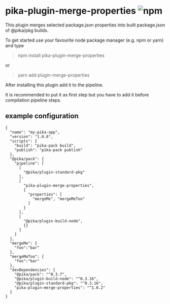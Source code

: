 # pika-plugin-merge-properties ![npm](https://img.shields.io/npm/v/pika-plugin-merge-properties.svg)

This plugin merges selected package.json properties into built package.json of @pika/pkg builds.

To get started use your favourite node package manager (e.g. npm or yarn) and type
> npm install pika-plugin-merge-properties

or 

> yarn add plugin-merge-properties

After installing this plugin add it to the pipeline.

It is recommended to put it as first step but you have to add it before compilation pipeline steps.


## example configuration

```
{
  "name": "my-pika-app",
  "version": "1.0.0",
  "scripts": {
    "build": "pika-pack build",
    "publish": "pika-pack publish"
  },
  "@pika/pack": {
    "pipeline": [
      [
        "@pika/plugin-standard-pkg"
      ],
      [
        "pika-plugin-merge-properties",
        {
          "properties": [
            "mergeMe", "mergeMeToo"
          ]
        }
      ],
      [
        "@pika/plugin-build-node",
        {}
      ]
    ]
  },
  "mergeMe": {
    "foo":"bar"
  },
  "mergeMeToo": {
    "foo":"bar"
  },
  "devDependencies": {
    "@pika/pack": "^0.3.7",
    "@pika/plugin-build-node": "^0.3.16",
    "@pika/plugin-standard-pkg": "^0.3.16",
    "pika-plugin-merge-properties": "^1.0.2"
  }
}
```
